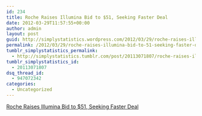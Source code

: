 ```yaml
---
id: 234
title: Roche Raises Illumina Bid to $51, Seeking Faster Deal
date: 2012-03-29T11:57:55+00:00
author: admin
layout: post
guid: http://simplystatistics.wordpress.com/2012/03/29/roche-raises-illumina-bid-to-51-seeking-faster-deal
permalink: /2012/03/29/roche-raises-illumina-bid-to-51-seeking-faster-deal/
tumblr_simplystatistics_permalink:
  - http://simplystatistics.tumblr.com/post/20113071807/roche-raises-illumina-bid-to-51-seeking-faster-deal
tumblr_simplystatistics_id:
  - 20113071807
dsq_thread_id:
  - 947072342
categories:
  - Uncategorized
---
```

[Roche Raises Illumina Bid to $51, Seeking Faster Deal](http://www.bloomberg.com/news/2012-03-29/roche-raises-illumina-bid-to-51-seeking-faster-deal.html)